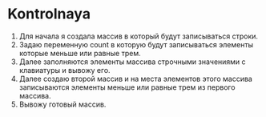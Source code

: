 # Kontrolnaya 
1. Для начала я создала массив в который будут записываться строки.
2. Задаю переменную count в которую будут записываться элементы которые меньше или равные трем.
3. Далее заполняются элементы массива строчными значениями с клавиатуры и вывожу его.
4. Далее создаю второй массив и на места элементов этого массива записываются элементы меньше или равные трем из первого массива. 
5. Вывожу готовый массив.